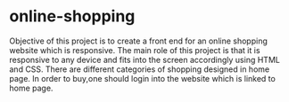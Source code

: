 # online-shopping
Objective of this project is to create a front end for an online shopping website which is responsive.
The main role of this project is that it is responsive to any device and fits into the screen accordingly using HTML and CSS.
There are different categories of shopping designed in home page.
In order to buy,one should login into the website which is linked to home page.
